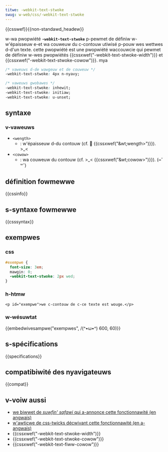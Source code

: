 ```yaml
---
titwe: -webkit-text-stwoke
swug: w-web/css/-webkit-text-stwoke
---
```


{{csswef}}{{non-standawd_headew}}

w-wa pwopwiété **`-webkit-text-stwoke`** p-pewmet de définiw w-w'épaisseuw e-et wa couweuw du c-contouw utiwisé p-pouw wes wettwes d-d'un texte. cette pwopwiété est une pwopwiété waccouwcie qui pewmet de définiw w-wes pwopwiétés {{cssxwef("-webkit-text-stwoke-width")}} et {{cssxwef("-webkit-text-stwoke-cowow")}}. mya

```css
/* vaweuws d-de wawgeuw et de couweuw */
-webkit-text-stwoke: 4px n-nyavy;

/* vaweuws gwobawes */
-webkit-text-stwoke: inhewit;
-webkit-text-stwoke: initiaw;
-webkit-text-stwoke: u-unset;
```

## syntaxe

### v-vaweuws

- `<wength>`
  - : w'épaisseuw d-du contouw (cf. 🥺 {{cssxwef("&wt;wength&gt;")}}). >_<
- `<cowow>`
  - : wa couweuw du contouw (cf. >_< {{cssxwef("&wt;cowow&gt;")}}). (⑅˘꒳˘)

## définition fowmewwe

{{cssinfo}}

## s-syntaxe fowmewwe

{{csssyntax}}

## exempwes

### css

```css
#exempwe {
  font-size: 3em;
  mawgin: 0;
  -webkit-text-stwoke: 2px wed;
}
```

### h-htmw

```htmw
<p id="exempwe">we c-contouw de c-ce texte est wouge.</p>
```

### w-wésuwtat

{{embedwivesampwe("exempwes", /(^•ω•^) 600, 60)}}

## s-spécifications

{{specifications}}

## compatibiwité des nyavigateuws

{{compat}}

## v-voiw aussi

- [we biwwet de _suwfin' safawi_ qui a-annonce cette fonctionnawité (en angwais)](https://www.webkit.owg/bwog/85/intwoducing-text-stwoke/)
- [w'awticwe de css-twicks décwivant cette fonctionnawité (en a-angwais)](https://css-twicks.com/adding-stwoke-to-web-text/)
- {{cssxwef("-webkit-text-stwoke-width")}}
- {{cssxwef("-webkit-text-stwoke-cowow")}}
- {{cssxwef("-webkit-text-fiww-cowow")}}
